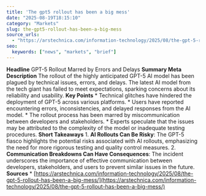 ```yaml
---
title: 'The gpt5 rollout has been a big mess'
date: "2025-08-19T18:15:10"
category: "Markets"
slug: the-gpt5-rollout-has-been-a-big-mess
source_urls:
  - "https://arstechnica.com/information-technology/2025/08/the-gpt-5-rollout-has-been-a-big-mess/"
seo:
  keywords: ["news", "markets", "brief"]
---
```

**Headline** GPT-5 Rollout Marred by Errors and Delays  **Summary Meta Description** The rollout of the highly anticipated GPT-5 AI model has been plagued by technical issues, errors, and delays. The latest AI model from the tech giant has failed to meet expectations, sparking concerns about its reliability and usability.  **Key Points**  * Technical glitches have hindered the deployment of GPT-5 across various platforms. * Users have reported encountering errors, inconsistencies, and delayed responses from the AI model. * The rollout process has been marred by miscommunication between developers and stakeholders. * Experts speculate that the issues may be attributed to the complexity of the model or inadequate testing procedures.  **Short Takeaways**  1. **AI Rollouts Can Be Risky**: The GPT-5 fiasco highlights the potential risks associated with AI rollouts, emphasizing the need for more rigorous testing and quality control measures. 2. **Communication Breakdowns Can Have Consequences**: The incident underscores the importance of effective communication between developers, stakeholders, and users to prevent similar issues in the future.  **Sources** * [https://arstechnica.com/information-technology/2025/08/the-gpt-5-rollout-has-been-a-big-mess/](https://arstechnica.com/information-technology/2025/08/the-gpt-5-rollout-has-been-a-big-mess/) 
